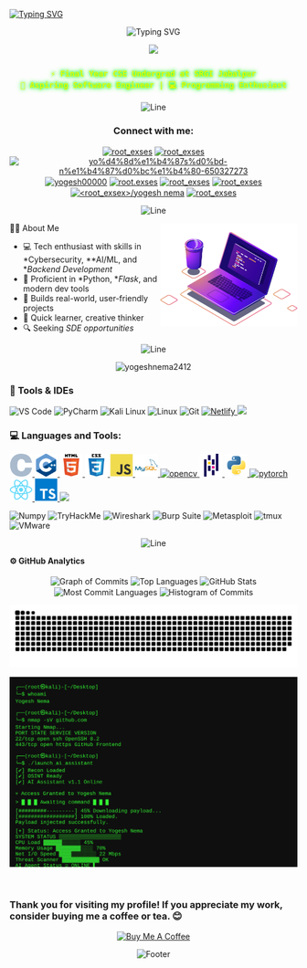 
<a href="https://git.io/typing-svg"><img src="https://readme-typing-svg.demolab.com?font=Bitcount+Grid+Double&weight=300&size=78&letterSpacing=300&duration=5000&pause=1050&color=F7F70A&background=FFF9F900&center=true&vCenter=true&random=true&width=1000&height=100&lines=Hi+I'm+Yogesh+Nema" alt="Typing SVG" /></a>
<!-- 🧠 TYPEWRITER EFFECT (Typing SVG) -->
<p align="center">
  <img src="https://readme-typing-svg.herokuapp.com?font=Michroma&duration=2000&pause=800&color=00FF00&center=true&vCenter=true&width=435&lines=Cybersecurity+Enthusiast;Software+Developer;Backend+Developer" alt="Typing SVG" />
</p>

<!-- 🔓 ACCESS DENIED SECTION -->
<div align="center">
  <img src="https://readme-typing-svg.demolab.com?font=Fira+Code&size=18&pause=1500&color=FF0000&center=true&width=600&lines=Access+Granted+%F0%9F%94%92;Bypassing+Firewall...;cd+~/root@exses" />

  <h3 align="center" style="color:#DFF709FF; font-family: 'Courier New', monospace; text-shadow: 0 0 5px #00ff00, 0 0 10px #00ff00;">
  <code>⚡ Final Year CSE Undergrad at SRGI Jabalpur</code><br>
  <code>🚀 Aspiring Software Engineer | 💻 Programming Enthusiast</code>
</h3>

  <!-- Divider line -->
<p align="center">
  <img src="https://user-images.githubusercontent.com/85225156/171937799-8fc9e255-9889-4642-9c92-6df85fb86e82.gif" alt="Line" />
</p>

</div>

<h3 align="center">Connect with me:</h3>
<p align="center">
<a href="https://dev.to/root_exses" target="blank"><img align="center" src="https://raw.githubusercontent.com/rahuldkjain/github-profile-readme-generator/master/src/images/icons/Social/devto.svg" alt="root_exses" height="30" width="40" /></a>
<a href="https://twitter.com/root_exses" target="blank"><img align="center" src="https://raw.githubusercontent.com/rahuldkjain/github-profile-readme-generator/master/src/images/icons/Social/twitter.svg" alt="root_exses" height="30" width="40" /></a>
<a href="https://linkedin.com/in/yo%d4%8d%e1%b4%87s%d0%bd-n%e1%b4%87%d0%bc%e1%b4%80-650327273" target="blank"><img align="center" src="https://raw.githubusercontent.com/rahuldkjain/github-profile-readme-generator/master/src/images/icons/Social/linked-in-alt.svg" alt="yo%d4%8d%e1%b4%87s%d0%bd-n%e1%b4%87%d0%bc%e1%b4%80-650327273" height="30" width="40" /></a>
<a href="https://kaggle.com/yogesh00000" target="blank"><img align="center" src="https://raw.githubusercontent.com/rahuldkjain/github-profile-readme-generator/master/src/images/icons/Social/kaggle.svg" alt="yogesh00000" height="30" width="40" /></a>
<a href="https://instagram.com/root.exses" target="blank"><img align="center" src="https://raw.githubusercontent.com/rahuldkjain/github-profile-readme-generator/master/src/images/icons/Social/instagram.svg" alt="root.exses" height="30" width="40" /></a>
<a href="https://www.leetcode.com/root_exses" target="blank"><img align="center" src="https://raw.githubusercontent.com/rahuldkjain/github-profile-readme-generator/master/src/images/icons/Social/leet-code.svg" alt="root_exses" height="30" width="40" /></a>
<a href="https://www.hackerearth.com/root_exses" target="blank"><img align="center" src="https://raw.githubusercontent.com/rahuldkjain/github-profile-readme-generator/master/src/images/icons/Social/hackerearth.svg" alt="root_exses" height="30" width="40" /></a>
<a href="https://auth.geeksforgeeks.org/user/<root_exsex>/yogesh nema" target="blank"><img align="center" src="https://raw.githubusercontent.com/rahuldkjain/github-profile-readme-generator/master/src/images/icons/Social/geeks-for-geeks.svg" alt="<root_exsex>/yogesh nema" height="30" width="40" /></a>
<a href="https://discord.gg/root_exses" target="blank"><img align="center" src="https://raw.githubusercontent.com/rahuldkjain/github-profile-readme-generator/master/src/images/icons/Social/discord.svg" alt="root_exses" height="30" width="40" /></a>
</p>

 <!-- Divider line -->
<p align="center">
  <img src="https://user-images.githubusercontent.com/85225156/171937799-8fc9e255-9889-4642-9c92-6df85fb86e82.gif" alt="Line" />
</p>

<img src="https://github.com/Princegupta101/Princegupta101/blob/main/Assets/illustration.png?raw=true" width="240px" height="180px" align="right"> 

👨‍💻 About Me

- 💻 Tech enthusiast with skills in *Cybersecurity, **AI/ML, and **Backend Development*
- 🐍 Proficient in *Python, **Flask*, and modern dev tools
- 🚀 Builds real-world, user-friendly projects
- 🧠 Quick learner, creative thinker
- 🔍 Seeking *SDE opportunities*
  

 <!-- Divider line -->
<p align="center">
  <img src="https://user-images.githubusercontent.com/85225156/171937799-8fc9e255-9889-4642-9c92-6df85fb86e82.gif" alt="Line" />
</p>

<p align="center"> <img src="https://komarev.com/ghpvc/?username=yogeshnema2412&label=Profile%20views&color=0e75b6&style=flat" alt="yogeshnema2412" /> </p>



### 🧠 Tools & IDEs

<p align="left">
  <!-- VS Code -->
  <img src="https://cdn.jsdelivr.net/gh/devicons/devicon/icons/vscode/vscode-original.svg" alt="VS Code" width="40" height="40" title="Visual Studio Code"/>

  <!-- PyCharm -->
  <img src="https://resources.jetbrains.com/storage/products/pycharm/img/meta/pycharm_logo_300x300.png" alt="PyCharm" width="40" height="40" title="PyCharm"/>

  <!-- Kali Linux -->
  <img src="https://upload.wikimedia.org/wikipedia/commons/2/2b/Kali-dragon-icon.svg" alt="Kali Linux" width="40" height="40" title="Kali Linux"/>

  <!-- Linux -->
  <img src="https://cdn.jsdelivr.net/gh/devicons/devicon/icons/linux/linux-original.svg" alt="Linux" width="40" height="40" title="Linux"/>
  
  <!-- Git -->
  <img src="https://cdn.jsdelivr.net/gh/devicons/devicon/icons/git/git-original.svg" alt="Git" width="40" height="40" title="Git"/>
  
  <!-- Netlify -->
<a href="https://www.netlify.com/" target="_blank" rel="noreferrer">
  <img src="https://www.vectorlogo.zone/logos/netlify/netlify-icon.svg" alt="Netlify" width="40" height="40"/>
</a>

  <a href="https://skillicons.dev">
    <img src="https://skillicons.dev/icons?i=vercel,github" />
  </a>
</p>


<h3 align="left">💻 Languages and Tools:</h3>
<p align="left">

  <!-- C -->
  <a href="https://www.cprogramming.com/" target="_blank" rel="noreferrer">
    <img src="https://raw.githubusercontent.com/devicons/devicon/master/icons/c/c-original.svg" alt="c" width="40" height="40"/>
  </a>

  <!-- C++ -->
  <a href="https://www.w3schools.com/cpp/" target="_blank" rel="noreferrer">
    <img src="https://raw.githubusercontent.com/devicons/devicon/master/icons/cplusplus/cplusplus-original.svg" alt="cplusplus" width="40" height="40"/>
  </a>

  <!-- HTML5 -->
  <a href="https://www.w3.org/html/" target="_blank" rel="noreferrer">
    <img src="https://raw.githubusercontent.com/devicons/devicon/master/icons/html5/html5-original-wordmark.svg" alt="html5" width="40" height="40"/>
  </a>

  <!-- CSS3 -->
  <a href="https://www.w3schools.com/css/" target="_blank" rel="noreferrer">
    <img src="https://raw.githubusercontent.com/devicons/devicon/master/icons/css3/css3-original-wordmark.svg" alt="css3" width="40" height="40"/>
  </a>

  <!-- JavaScript -->
  <a href="https://developer.mozilla.org/en-US/docs/Web/JavaScript" target="_blank" rel="noreferrer">
    <img src="https://raw.githubusercontent.com/devicons/devicon/master/icons/javascript/javascript-original.svg" alt="javascript" width="40" height="40"/>
  </a>


  <!-- MySQL -->
  <a href="https://www.mysql.com/" target="_blank" rel="noreferrer">
    <img src="https://raw.githubusercontent.com/devicons/devicon/master/icons/mysql/mysql-original-wordmark.svg" alt="mysql" width="40" height="40"/>
  </a>

  <!-- OpenCV -->
  <a href="https://opencv.org/" target="_blank" rel="noreferrer">
    <img src="https://www.vectorlogo.zone/logos/opencv/opencv-icon.svg" alt="opencv" width="40" height="40"/>
  </a>

  <!-- Pandas -->
  <a href="https://pandas.pydata.org/" target="_blank" rel="noreferrer">
    <img src="https://raw.githubusercontent.com/devicons/devicon/2ae2a900d2f041da66e950e4d48052658d850630/icons/pandas/pandas-original.svg" alt="pandas" width="40" height="40"/>
  </a>

  <!-- Python -->
  <a href="https://www.python.org" target="_blank" rel="noreferrer">
    <img src="https://raw.githubusercontent.com/devicons/devicon/master/icons/python/python-original.svg" alt="python" width="40" height="40"/>
  </a>

  <!-- PyTorch -->
  <a href="https://pytorch.org/" target="_blank" rel="noreferrer">
    <img src="https://www.vectorlogo.zone/logos/pytorch/pytorch-icon.svg" alt="pytorch" width="40" height="40"/>
  </a>

<!-- React.js -->
  <a href="https://reactjs.org/" target="_blank" rel="noreferrer">
    <img src="https://raw.githubusercontent.com/devicons/devicon/master/icons/react/react-original.svg" alt="react" width="40" height="40"/>
  </a>

<!-- TypeScript -->
  <a href="https://www.typescriptlang.org/" target="_blank" rel="noreferrer">
    <img src="https://raw.githubusercontent.com/devicons/devicon/master/icons/typescript/typescript-original.svg" alt="typescript" width="40" height="40"/>
  </a>

  <a href="https://skillicons.dev">
    <img src="https://skillicons.dev/icons?i=bash,flask" />
  </a>

![Numpy](https://img.shields.io/badge/Numpy-777BB4?style=for-the-badge&logo=numpy&logoColor=white)
![TryHackMe](https://img.shields.io/badge/TryHackMe-212C42?style=for-the-badge&logo=TryHackMe&logoColor=white)
![Wireshark](https://img.shields.io/badge/Wireshark-1679A7?style=for-the-badge&logo=Wireshark&logoColor=white)
![Burp Suite](https://img.shields.io/badge/burpsuite-FF6633?style=for-the-badge&logo=burpsuite&logoColor=white)
![Metasploit](https://img.shields.io/badge/metasploit-2596CD?style=for-the-badge&logo=metasploit&logoColor=white)
![tmux](https://img.shields.io/badge/tmux-1BB91F?style=for-the-badge&logo=tmux&logoColor=white)
![VMware](https://img.shields.io/badge/VMware-231f20?style=for-the-badge&logo=VMware&logoColor=white)


</p>

<!-- Divider line -->
<p align="center">
  <img src="https://user-images.githubusercontent.com/85225156/171937799-8fc9e255-9889-4642-9c92-6df85fb86e82.gif" alt="Line" />
</p>




<!-- GitHub Analytics -->
<summary><b>⚙️ GitHub Analytics</b></summary><br>
  <div align="center">
    <!-- Graph of Commits -->
    <img align="center" height="155em "  src="https://github-profile-summary-cards.vercel.app/api/cards/profile-details?username=Yogeshnema2412&theme=github_dark" alt="Graph of Commits" />
    <!-- Repositories per language -->
    <img align="center" height="155em"  src="http://github-profile-summary-cards.vercel.app/api/cards/repos-per-language?username=Yogeshnema2412&theme=github_dark" alt="Top Languages" />
    <!-- GitHub stats -->
    <img align="center" height="155em"  src="http://github-profile-summary-cards.vercel.app/api/cards/stats?username=Yogeshnema2412&theme=github_dark" alt="GitHub Stats" />
      <!-- Repositories per language -->
    <img align="center" height="155em"  src="http://github-profile-summary-cards.vercel.app/api/cards/most-commit-language?username=Yogeshnema2412&theme=github_dark" alt="Most Commit Languages" />
    <!-- Histogram of Commits -->
    <img align="center" height="155em" src="https://github-profile-summary-cards.vercel.app/api/cards/productive-time?username=Yogeshnema2412&theme=github_dark" alt="Histogram of Commits" /></br>
  </div>

<p align="center">
  <img src="https://raw.githubusercontent.com/Platane/snk/output/github-contribution-grid-snake.svg" alt="Matrix Line" />
</p>

<!-- Embed this SVG in your README.md -->

<p align="center">
  <img src="full_kali_terminal.svg" alt="Real Kali Terminal SVG" />
</p>



  </br>
<p align="center">
  <h3><b>Thank you for visiting my profile! If you appreciate my work, consider buying me a coffee or tea. 😊</b></h3>
</p>
<p align="center">
  <a href="https://yogeshnema.vercel.app/" target="_blank">
    <img src="https://cdn.buymeacoffee.com/buttons/v2/default-red.png" alt="Buy Me A Coffee" width="150"/>
  </a>
</p>
<p align="center">
  <img src="https://capsule-render.vercel.app/api?type=waving&color=gradient&height=60&section=footer" alt="Footer"/>
</p>



